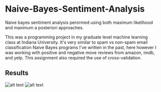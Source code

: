 # Naive-Bayes-Sentiment-Analysis
Naive bayes sentiment analysis perormed using both maximum likelihood and maximum a posteriori approaches.

This was a programming project in my graduate level machine learning class at Indiana University. It's very similar to spam vs non-spam email classification Naive Bayes programs I've written in the past, here however I was working with positive and negative move reviews from amazon, imdb, and yelp. This assignment also required the use of cross-validation.

## Results
![alt text]("results/images/part1_imdb")
![alt text](https://github.com/bjmcshane/Naive-Bayes-Sentiment-Analysis/results/images/part1_imdb.png?raw=true)
